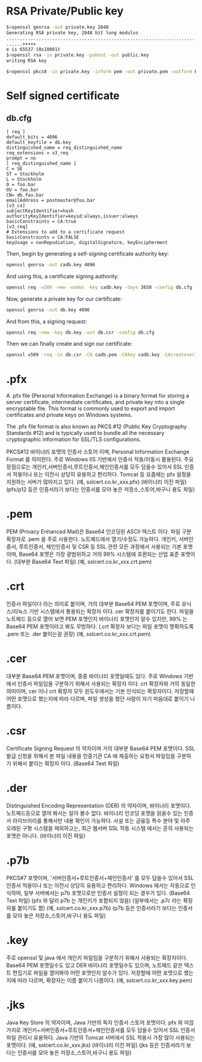 # RSA Private/Public key
```sh
$>openssl genrsa -out private.key 2048       
Generating RSA private key, 2048 bit long modulus
.......................................................................................................+++++
......+++++
e is 65537 (0x10001)
$>openssl rsa -in private.key -pubout -out public.key
writing RSA key

$>openssl pkcs8 -in private.key -inform pem -out private.pem -outform PEM -topk8
```

# Self signed certificate
## db.cfg
```
[ req ]
default_bits = 4096
default_keyfile = db.key
distinguished_name = req_distinguished_name
req_extensions = v3_req
prompt = no
[ req_distinguished_name ]
C = SE
ST = Stockholm
L = Stockholm
O = foo.bar
OU = foo.bar
CN= db.foo.bar
emailAddress = postmaster@foo.bar
[v3_ca]
subjectKeyIdentifier=hash
authorityKeyIdentifier=keyid:always,issuer:always
basicConstraints = CA:true
[v3_req]
# Extensions to add to a certificate request
basicConstraints = CA:FALSE
keyUsage = nonRepudiation, digitalSignature, keyEncipherment
```

Then, begin by generating a self-signing certificate authority key:
```sh
openssl genrsa -out cadb.key 4096
```

And using this, a certificate signing authority:

```sh
openssl req -x509 -new -nodes -key cadb.key -days 3650 -config db.cfg -out cadb.pem
```

Now, generate a private key for our certificate:

```sh
openssl genrsa -out db.key 4096
```

And from this, a signing request:

```sh
openssl req -new -key db.key -out db.csr -config db.cfg
```

Then we can finally create and sign our certificate:

```sh
openssl x509 -req -in db.csr -CA cadb.pem -CAkey cadb.key -CAcreateserial  -out db.crt -days 365 -sha256
```

# .pfx
A .pfx file (Personal Information Exchange) is a binary format for storing a server certificate, intermediate certificates, and private key into a single encryptable file. This format is commonly used to export and import certificates and private keys on Windows systems.

The .pfx file format is also known as PKCS #12 (Public Key Cryptography Standards #12) and is typically used to bundle all the necessary cryptographic information for SSL/TLS configurations.

PKCS#12 바이너리 포맷의 인증서 스토어 이며, Personal Information Exchange Format 를 의미한다. 주로 Windows IIS 기반에서  인증서 적용/이동시 활용된다. 주요 장점으로는 개인키,서버인증서,루트인증서,체인인증서를 모두 담을수 있어서 SSL 인증서 적용이나 또는 이전시 상당히 유용하고 편리하다. Tomcat 등 요즘에는 pfx 설정을 지원하는 서버가 많아지고 있다. (예, sslcert.co.kr_xxx.pfx) (바이너리 이진 파일) (pfx/p12 등은 인증서라기 보다는 인증서를 모아 놓은 저장소,스토어,바구니 용도 파일)

# .pem  

PEM (Privacy Enhanced Mail)은 Base64 인코딩된 ASCII 텍스트 이다. 파일 구분 확장자로 .pem 을 주로 사용한다.  노트패드에서 열기/수정도 가능하다. 개인키, 서버인증서, 루트인증서, 체인인증서 및 CSR 등 SSL 관련 모든 과정에서 사용되는 기본 포맷이며, Base64 포맷은 가장 광범위하고 거의 99% 시스템에 호환되는 산업 표준 포맷이다. (대부분 Base64 Text 파일) (예, sslcert.co.kr_xxx.crt.pem)


# .crt 
인증서 파일이다 라는 의미로 붙이며, 거의 대부분 Base64 PEM 포맷이며, 주로 유닉스/리눅스 기반 시스템에서 통용되는 확장자 이다. cer 확장자를 붙이기도 한다. 파일을 노트패드 등으로 열어 보면 PEM 포맷인지 바이너리 포맷인지 알수 있지만, 99% 는 Base64 PEM 포맷이라고 봐도 무방하다. (.crt 확장자 보다는 파일 포맷이 명확하도록 .pem 또는 .der 붙이는걸 권장) (예, sslcert.co.kr_xxx.crt.pem)


# .cer

대부분 Base64 PEM 포맷이며, 종종 바이너리 포맷일때도 있다. 주로 Windows 기반에서 인증서 파일임을 구분하기 위해서 사용되는 확장자 이다. crt 확장자와 거의 동일한 의미이며, cer 이나 crt 확장자 모두 윈도우에서는 기본 인식되는 확장자이다. 저장할때 어떤 포맷으로 했는지에 따라 다르며, 파일 생성을 했던 사람이 자기 마음대로 붙이기 나름이다. 


# .csr

Certificate Signing Request 의 약자이며 거의 대부분 Base64 PEM 포맷이다. SSL 발급 신청을 위해서 본 파일 내용을 인증기관 CA 에 제출하는 요청서 파일임을 구분하기 위해서 붙이는 확장자 이다. (Base64 Text 파일)


# .der

Distinguished Encoding Representation (DER) 의 약자이며, 바이너리 포맷이다. 노트패드등으로 열어 봐서는 알아 볼수 없다.  바이너리 인코딩 포맷을 읽을수 있는 인증서 라이브러리를 통해서만 내용 확인이 가능하다.  사설 또는 금융등 특수 분야 및 아주 오래된 구형 시스템을 제외하고는, 최근 웹서버 SSL 작동 시스템 에서는 흔히 사용되는 포맷은 아니다. (바이너리 이진 파일)


# .p7b

PKCS#7 포맷이며, '서버인증서+루트인증서+체인인증서' 를 모두 담을수 있어서 SSL 인증서 적용이나 또는 이전시 상당히 유용하고 편리하다. Windows 에서는 자동으로 인식하며, 일부 서버에서는 p7b 포맷으로만 인증서 설정이 되는 경우가 있다.  (Base64 Text 파일) (pfx 와 달리 p7b 는 개인키가 포함되지 않음) (일부에서는 .p7c 라는 확장자를 붙이기도 함) (예, sslcert.co.kr_xxx.p7b) (p7b 등은 인증서라기 보다는 인증서를 모아 놓은 저장소,스토어,바구니 용도 파일)


# .key

주로 openssl 및 java 에서 개인키 파일임을 구분하기 위해서 사용되는 확장자이다. Base64 PEM 포맷일수도 있고 DER 바이너리 포맷일수도 있으며, 노트패드 같은 텍스트 편집기로 파일을 열어봐야 어떤 포맷인지 알수가 있다. 저장할때 어떤 포맷으로 했는지에 따라 다르며, 확장자는 이름 붙이기 나름이다. (예, sslcert.co.kr_xxx.key.pem) 


# .jks

Java Key Store 의 약자이며, Java 기반의 독자 인증서 스토어 포맷이다. pfx 와 마찮가지로 개인키+서버인증서+루트인증서+체인인증서를 모두 담을수 있어서 SSL 인증서 파일 관리시 유용하다. Java 기반의 Tomcat 서버에서 SSL 적용시 가장 많이 사용되는 포맷이다.  (예, sslcert.co.kr_xxx.jks) (바이너리 이진 파일) (jks 등은 인증서라기 보다는 인증서를 모아 놓은 저장소,스토어,바구니 용도 파일)
